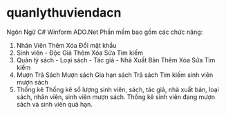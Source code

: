 # quanlythuviendacn
Ngôn Ngữ C# Winform ADO.Net
Phần mềm bao gồm các chức năng:
1. Nhân Viên
Thêm
Xóa
Đổi mật khẩu
2. Sinh viên - Độc Giả
Thêm
Xóa
Sửa
Tìm kiếm
3. Quản lý sách - Loại sách - Tác giả - Nhà Xuất Bản
Thêm
Xóa
Sửa
Tìm kiếm
4. Mượn Trả Sách
Mượn sách
Gia hạn sách
Trả sách
Tìm kiếm sinh viên mượn sách
5. Thống kê
Thống kê số lượng sinh viên, sách, tác giả, nhà xuất bản, loại sách, nhân viên, sinh viên mượn sách.
Thống kê sinh viên đang mượn sách và sinh viên quá hạn.

